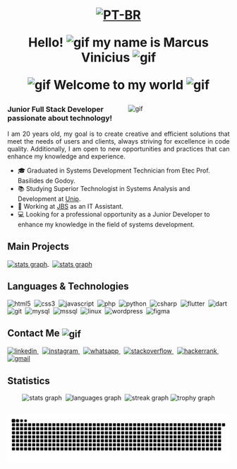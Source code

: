 <h1 align="center">

[![PT-BR](https://img.shields.io/badge/LEIA_EM-PT--BR-green.svg)](README.md)

Hello! <img src="https://raw.githubusercontent.com/TheDudeThatCode/TheDudeThatCode/refs/heads/master/Assets/Hi.gif" width="30px" alt="gif"> my name is Marcus Vinicius <img src="https://media.giphy.com/media/dxn6fRlTIShoeBr69N/giphy.gif" width="25px" alt="gif">

<img src="https://raw.githubusercontent.com/TheDudeThatCode/TheDudeThatCode/refs/heads/master/Assets/Earth.gif" width="25px" alt="gif"> Welcome to my world <img src="https://raw.githubusercontent.com/TheDudeThatCode/TheDudeThatCode/refs/heads/master/Assets/Earth.gif" width="25px" alt="gif">
</h1>

<img align='right' src="https://media.giphy.com/media/M9gbBd9nbDrOTu1Mqx/giphy.gif" width="230" alt="gif">

### Junior Full Stack Developer passionate about technology!

<p align="justify">I am 20 years old, my goal is to create creative and efficient solutions that meet the needs of users and clients, always striving for excellence in code quality. Additionally, I am open to new opportunities and practices that can enhance my knowledge and experience.</p>

- 🎓 Graduated in Systems Development Technician from Etec Prof. Basilides de Godoy.
- 📚 Studying Superior Technologist in Systems Analysis and Development at [Unip](https://unip.br).
- 💼 Working at [JBS](https://jbs.com.br) as an IT Assistant.
- 💻 Looking for a professional opportunity as a Junior Developer to enhance my knowledge in the field of systems development.

## Main Projects

<a href="https://github.com/Vini-Paixao/Quebra-Galho">
  <img align="center" src="https://github-readme-stats.vercel.app/api/pin/?username=Vini-Paixao&repo=Quebra-Galho&show_owner=false&theme=ocean_dark" height="130" alt="stats graph"/>
</a>&nbsp;
<a href="https://github.com/Vini-Paixao/Cosmic-Vision">
  <img align="center" src="https://github-readme-stats.vercel.app/api/pin/?username=Vini-Paixao&repo=Cosmic-Vision&show_owner=false&theme=ocean_dark" height="130" alt="stats graph"/>
</a>

## Languages & Technologies

<p align="left">
  <img src="https://cdn.jsdelivr.net/gh/devicons/devicon/icons/html5/html5-original.svg" height="40" alt="html5"/>&nbsp;
  <img src="https://cdn.jsdelivr.net/gh/devicons/devicon/icons/css3/css3-original.svg" height="40" alt="css3"/>&nbsp;
  <img src="https://cdn.jsdelivr.net/gh/devicons/devicon/icons/javascript/javascript-plain.svg" height="40" alt="javascript"/>&nbsp;
  <img src="https://cdn.jsdelivr.net/gh/devicons/devicon/icons/php/php-original.svg" height="40" alt="php"/>&nbsp;
  <img src="https://cdn.jsdelivr.net/gh/devicons/devicon/icons/python/python-original.svg" height="40" alt="python"/>&nbsp;
  <img src="https://cdn.jsdelivr.net/gh/devicons/devicon/icons/csharp/csharp-original.svg" height="40" alt="csharp"/>&nbsp;
  <img src="https://cdn.jsdelivr.net/gh/devicons/devicon/icons/flutter/flutter-original.svg" height="40" alt="flutter"/>&nbsp;
  <img src="https://www.vectorlogo.zone/logos/dartlang/dartlang-icon.svg" alt="dart" width="40" height="40"/>&nbsp;
  <img src="https://cdn.jsdelivr.net/gh/devicons/devicon/icons/git/git-original.svg" height="40" alt="git"/>&nbsp;
  <img src="https://cdn.jsdelivr.net/gh/devicons/devicon/icons/mysql/mysql-original.svg" height="40" alt="mysql"/>&nbsp;
  <img src="https://cdn.jsdelivr.net/gh/devicons/devicon/icons/microsoftsqlserver/microsoftsqlserver-original.svg" alt="mssql" width="40" height="40"/>&nbsp;
  <img src="https://cdn.jsdelivr.net/gh/devicons/devicon/icons/linux/linux-original.svg" height="40" alt="linux"/>&nbsp;
  <img src="https://cdn.jsdelivr.net/gh/devicons/devicon/icons/wordpress/wordpress-plain.svg" height="40" alt="wordpress"/>&nbsp;
  <img src="https://cdn.jsdelivr.net/gh/devicons/devicon/icons/figma/figma-original.svg" height="40" alt="figma"/>
</p>

## Contact Me <img align="center" src="https://raw.githubusercontent.com/rajput2107/rajput2107/refs/heads/master/Assets/Handshake.gif" height="33px" alt="gif"/>

<a href="https://linkedin.com/in/marcus-vinicius-paixao" target="_blank">
  <img src="https://img.shields.io/static/v1?message=LinkedIn&logo=linkedin&label=&color=0077B5&logoColor=white&labelColor=&style=for-the-badge" height="30" alt="linkedin"/>
</a>&nbsp;
<a href="https://instagram.com/vini.paixaoo" target="_blank">
  <img src="https://img.shields.io/static/v1?message=Instagram&logo=instagram&label=&color=E4405F&logoColor=white&labelColor=&style=for-the-badge" height="30" alt="instagram"/>
</a>&nbsp;
<a href="https://wa.me/5511981996294" target="_blank">
  <img src="https://img.shields.io/static/v1?message=Whatsapp&logo=whatsapp&label=&color=25D366&logoColor=white&labelColor=&style=for-the-badge" height="30" alt="whatsapp"/>
</a>&nbsp;
<a href="https://stackoverflow.com/users/24196807/vinicius-paix%c3%a3o" target="_blank">
  <img src="https://img.shields.io/static/v1?message=Stackoverflow&logo=stackoverflow&label=&color=FE7A16&logoColor=white&labelColor=&style=for-the-badge" height="30" alt="stackoverflow"/>
</a>&nbsp;
<a href="https://www.hackerrank.com/profile/levelcellgames" target="_blank">
  <img src="https://img.shields.io/static/v1?message=HackerRank&logo=hackerrank&label=&color=2EC866&logoColor=white&labelColor=&style=for-the-badge" height="30" alt="hackerrank"/>
</a>&nbsp;
<a href="mailto:contato@marcuspaixao.com.br" target="_blank">
  <img src="https://img.shields.io/static/v1?message=Gmail&logo=gmail&label=&color=D14836&logoColor=white&labelColor=&style=for-the-badge" height="30" alt="gmail"/>
</a>

## Statistics

<div align="center">
  <img src="https://github-readme-stats.vercel.app/api?username=vini-paixao&hide_title=false&hide_rank=false&show_icons=true&include_all_commits=true&count_private=true&disable_animations=false&theme=ocean_dark&hide_border=false&order=1" height="130" alt="stats graph"/>&nbsp;
  <img src="https://github-readme-stats.vercel.app/api/top-langs?username=vini-paixao&hide_title=false&layout=compact&card_width=320&langs_count=6&theme=ocean_dark&hide_border=false&order=2" height="130" alt="languages graph"/>&nbsp;
  <img src="https://streak-stats.demolab.com?user=vini-paixao&mode=weekly&theme=ocean_dark&hide_border=false&border_radius=5&date_format=j/n%5B/Y%5D&order=3" height="130" alt="streak graph"/>
  <img src="https://github-profile-trophy.vercel.app?username=vini-paixao&theme=darkhub&column=-1&row=1&no-bg=true&no-frame=true" height="130" alt="trophy graph"/>
</div>

##

<img src="https://raw.githubusercontent.com/vini-paixao/vini-paixao/output/snake.svg" alt="Snake animation" />

